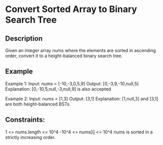 # Convert Sorted Array to Binary Search Tree
## Description

Given an integer array nums where the elements are sorted in ascending order, convert it to a height-balanced binary search tree.

## Example
Example 1:
Input: nums = [-10,-3,0,5,9]
Output: [0,-3,9,-10,null,5]
Explanation: [0,-10,5,null,-3,null,9] is also accepted

Example 2: 
Input: nums = [1,3]
Output: [3,1]
Explanation: [1,null,3] and [3,1] are both height-balanced BSTs.

## Constraints:
1 <= nums.length <= 10^4
-10^4 <= nums[i] <= 10^4
nums is sorted in a strictly increasing order.